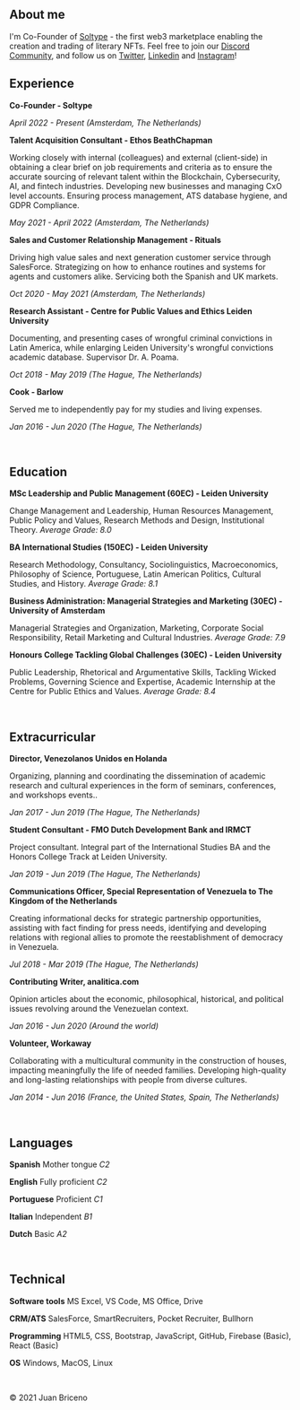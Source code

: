 ## About me
I'm Co-Founder of [Soltype](https://www.soltype.io/) - the first web3 marketplace enabling the creation and trading of literary NFTs. Feel free to join our [Discord Community](https://discord.gg/RHTkhfvX9c), and follow us on [Twitter](https://twitter.com/SoltypeNFT), [Linkedin](https://www.linkedin.com/company/soltype/) and [Instagram](https://www.instagram.com/soltypenft/)!


## Experience

**Co-Founder - Soltype**

_April 2022 - Present (Amsterdam, The Netherlands)_

**Talent Acquisition Consultant - Ethos BeathChapman**

Working closely with internal (colleagues) and external (client-side) in obtaining a clear brief on job requirements and criteria as to ensure the accurate sourcing of relevant talent within the Blockchain, Cybersecurity, AI, and fintech industries. Developing new businesses and managing CxO level accounts. Ensuring process management, ATS database hygiene, and GDPR Compliance.

_May 2021 - April 2022 (Amsterdam, The Netherlands)_

**Sales and Customer Relationship Management - Rituals**

Driving high value sales and next generation customer service through SalesForce. Strategizing on how to enhance routines and systems for agents and customers alike. Servicing both the Spanish and UK markets.

_Oct 2020 - May 2021 (Amsterdam, The Netherlands)_

 **Research Assistant - Centre for Public Values and Ethics Leiden University** 
 
Documenting, and presenting cases of wrongful criminal convictions in Latin America, while enlarging Leiden University's wrongful convictions academic database. Supervisor Dr. A. Poama.

_Oct 2018 - May 2019 (The Hague, The Netherlands)_

**Cook - Barlow**

Served me to independently pay for my studies and living expenses. 

_Jan 2016 - Jun 2020 (The Hague, The Netherlands)_

<br/>

## Education

**MSc Leadership and Public Management (60EC) - Leiden University**

Change Management and Leadership, Human Resources Management, Public Policy and Values, Research Methods and Design, Institutional Theory. _Average Grade: 8.0_

**BA International Studies (150EC) - Leiden University**

Research Methodology, Consultancy, Sociolinguistics, Macroeconomics, Philosophy of Science, Portuguese, Latin American Politics, Cultural Studies, and History. _Average Grade: 8.1_

 **Business Administration: Managerial Strategies and Marketing (30EC) - University of Amsterdam**

Managerial Strategies and Organization, Marketing, Corporate Social Responsibility, Retail Marketing and Cultural Industries. _Average Grade: 7.9_

**Honours College Tackling Global Challenges (30EC) - Leiden University**

Public Leadership, Rhetorical and Argumentative Skills, Tackling Wicked Problems, Governing Science and Expertise, Academic Internship at the Centre for Public Ethics and Values. _Average Grade: 8.4_

<br/>

## Extracurricular

 **Director, Venezolanos Unidos en Holanda**

Organizing, planning and coordinating the dissemination of academic research and cultural experiences in the form of seminars, conferences, and workshops events..

_Jan 2017 - Jun 2019 (The Hague, The Netherlands)_

 **Student Consultant - FMO Dutch Development Bank and IRMCT**

Project consultant. Integral part of the International Studies BA and the Honors College Track at Leiden University.

_Jan 2019 - Jun 2019 (The Hague, The Netherlands)_

 **Communications Officer, Special Representation of Venezuela to The Kingdom of the Netherlands**

Creating informational decks for strategic partnership opportunities, assisting with fact finding for press needs, identifying and developing relations with regional allies to promote the reestablishment of democracy in Venezuela.

_Jul 2018 - Mar 2019 (The Hague, The Netherlands)_

 **Contributing Writer, analitica.com**

Opinion articles about the economic, philosophical, historical, and political issues revolving around the Venezuelan context.

_Jan 2016 - Jun 2020 (Around the world)_

 **Volunteer, Workaway**

Collaborating with a multicultural community in the construction of houses, impacting meaningfully the life of needed families. Developing high-quality and long-lasting relationships with people from diverse cultures.

_Jan 2014 - Jun 2016 (France, the United States, Spain, The Netherlands)_

<br/>

## Languages

**Spanish** Mother tongue _C2_

**English** Fully proficient _C2_

**Portuguese** Proficient _C1_

**Italian** Independent _B1_

**Dutch** Basic _A2_

<br/>

## Technical

**Software tools** MS Excel, VS Code, MS Office, Drive

**CRM/ATS** SalesForce, SmartRecruiters, Pocket Recruiter, Bullhorn

**Programming** HTML5, CSS, Bootstrap, JavaScript, GitHub, Firebase (Basic), React (Basic)

**OS** Windows, MacOS, Linux

<br/>

© 2021 Juan Briceno
